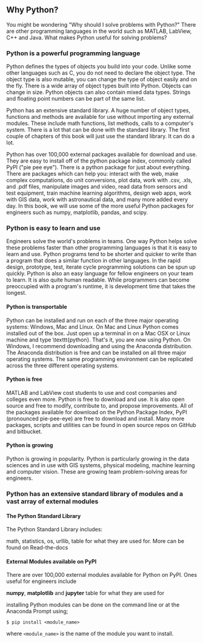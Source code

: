 
## Why Python?
You might be wondering "Why should I solve problems with Python?" There are other programming languages in the world such as MATLAB, LabView, C++ and Java. What makes Python useful for solving problems?
### Python is a powerful programming language

Python defines the types of objects you build into your code. Unlike some other languages such as C, you do not need to declare the object type. The object type is also mutable, you can change the type of object easily and on the fly. There is a wide array of object types built into Python. Objects can change in size. Python objects can also contain mixed data types. Strings and floating point numbers can be part of the same list.

Python has an extensive standard library. A huge number of object types, functions and methods are available for use without importing any external modules. These include math functions, list methods, calls to a computer's system. There is a lot that can be done with the standard library. The first couple of chapters of this book will just use the standard library. It can do a lot.

Python has over 100,000 external packages available for download and use. They are easy to install off of the python package index, commonly called PyPI ("pie pee eye"). There is a python package for just about everything. There are packages which can help you: interact with the web, make complex computations, do unit conversions, plot data, work with .csv, .xls, and .pdf files, manipulate images and video, read data from sensors and test equipment, train machine learning algorithms, design web apps, work with GIS data, work with astronautical data, and many more added every day. In this book, we will use some of the more useful Python packages for engineers such as numpy, matplotlib, pandas, and scipy.
### Python is easy to learn and use

Engineers solve the world's problems in teams. One way Python helps solve these problems faster than other programming languages is that it is easy to learn and use. Python programs tend to be shorter and quicker to write than a program that does a similar function in other languages. In the rapid design, prototype, test, iterate cycle programming solutions can be spun up quickly. Python is also an easy language for fellow engineers on your team to learn. It is also quite human readable. While programmers can become preoccupied with a program's runtime, it is development time that takes the longest.

#### Python is transportable
Python can be installed and run on each of the three major operating systems: Windows, Mac and Linux. On Mac and Linux Python comes installed out of the box. Just open up a terminal in on a Mac OSX or Linux machine and type \texttt{python}. That's it, you are now using Python. On Windows, I recommend downloading and using the Anaconda distribution. The Anaconda distribution is free and can be installed on all three major operating systems. The same programming environment can be replicated across the three different operating systems.

#### Python is free
MATLAB and LabView cost students to use and cost companies and colleges even more. Python is free to download and use. It is also open source and free to modify, contribute to, and propose improvements. All of the packages available for download on the Python Package Index, PyPI (pronounced pie-pee-eye) are free to download and install. Many more packages, scripts and utilities can be found in open source repos on GitHub and bitbucket. 

#### Python is growing
Python is growing in popularity. Python is particularly growing in the data sciences and in use with GIS systems, physical modeling, machine learning and computer vision. These are growing team problem-solving areas for engineers.
### Python has an extensive standard library of modules and a vast array of external modules
#### The Python Standard Library

The Python Standard Library includes:
    
math, statistics, os, urllib, table for what they are used for. More can be found on Read-the-docs
    
#### External Modules available on PyPI

There are over 100,000 external modules available for Python on PyPI. Ones useful for engineers include

**numpy**, **matplotlib** and **jupyter** table for what they are used for

installing Python modules can be done on the command line or at the Anaconda Prompt using;

```text
$ pip install <module_name>
```

where ```<module_name>``` is the name of the module you want to install.
 

